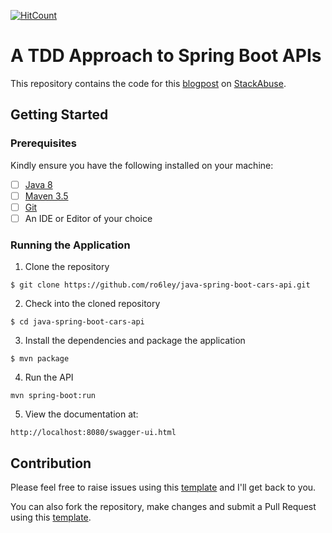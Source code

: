 [![HitCount](http://hits.dwyl.io/ro6ley/java-spring-boot-cars-api.svg)](http://hits.dwyl.io/ro6ley/java-spring-boot-cars-api)

# A TDD Approach to Spring Boot APIs

This repository contains the code for this [blogpost](https://stackabuse.com/test-driven-development-for-spring-boot-apis/) on [StackAbuse](https://stackabuse.com/).

## Getting Started

### Prerequisites

Kindly ensure you have the following installed on your machine:

- [ ] [Java 8](https://www.java.com/en/download/help/download_options.xml)
- [ ] [Maven 3.5](https://maven.apache.org/install.html)
- [ ] [Git]()
- [ ] An IDE or Editor of your choice

### Running the Application

1. Clone the repository
```
$ git clone https://github.com/ro6ley/java-spring-boot-cars-api.git
```

2. Check into the cloned repository
```
$ cd java-spring-boot-cars-api
```

3. Install the dependencies and package the application
```
$ mvn package
```

4. Run the API
```
mvn spring-boot:run
```

5. View the documentation at:
```
http://localhost:8080/swagger-ui.html
```

## Contribution

Please feel free to raise issues using this [template](./.github/ISSUE_TEMPLATE.md) and I'll get back to you.

You can also fork the repository, make changes and submit a Pull Request using this [template](./.github/PULL_REQUEST_TEMPLATE.md).
